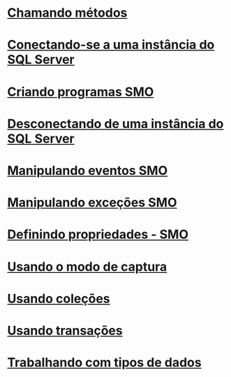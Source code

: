 # [Chamando métodos](calling-methods.md)
# [Conectando-se a uma instância do SQL Server](connecting-to-an-instance-of-sql-server.md)
# [Criando programas SMO](creating-smo-programs.md)
# [Desconectando de uma instância do SQL Server](disconnecting-from-an-instance-of-sql-server.md)
# [Manipulando eventos SMO](handling-smo-events.md)
# [Manipulando exceções SMO](handling-smo-exceptions.md)
# [Definindo propriedades - SMO](setting-properties-smo.md)
# [Usando o modo de captura](using-capture-mode.md)
# [Usando coleções](using-collections.md)
# [Usando transações](using-transactions.md)
# [Trabalhando com tipos de dados](working-with-data-types.md)
